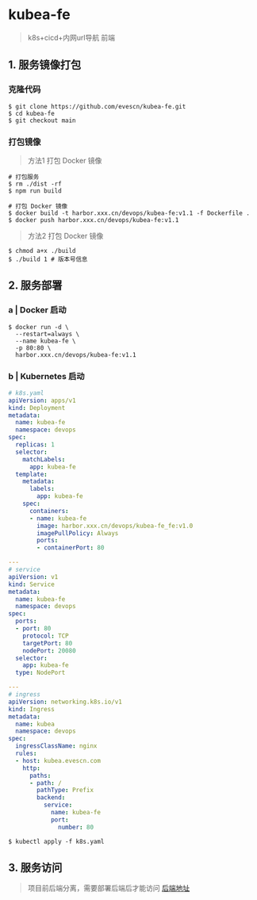 # kubea-fe

> k8s+cicd+内网url导航 前端

## 1. 服务镜像打包

### 克隆代码

```shell
$ git clone https://github.com/evescn/kubea-fe.git
$ cd kubea-fe
$ git checkout main
```

### 打包镜像

> 方法1 打包 Docker 镜像

```shell
# 打包服务
$ rm ./dist -rf
$ npm run build

# 打包 Docker 镜像
$ docker build -t harbor.xxx.cn/devops/kubea-fe:v1.1 -f Dockerfile .
$ docker push harbor.xxx.cn/devops/kubea-fe:v1.1
```

> 方法2 打包 Docker 镜像

```shell
$ chmod a+x ./build
$ ./build 1 # 版本号信息
```

## 2. 服务部署

### a | Docker 启动

```shell
$ docker run -d \
  --restart=always \
  --name kubea-fe \
  -p 80:80 \
  harbor.xxx.cn/devops/kubea-fe:v1.1
```

### b | Kubernetes 启动

```yaml
# k8s.yaml
apiVersion: apps/v1
kind: Deployment
metadata:
  name: kubea-fe
  namespace: devops
spec:
  replicas: 1
  selector:
    matchLabels:
      app: kubea-fe
  template:
    metadata:
      labels:
        app: kubea-fe
    spec:
      containers:
      - name: kubea-fe
        image: harbor.xxx.cn/devops/kubea-fe_fe:v1.0
        imagePullPolicy: Always
        ports:
        - containerPort: 80

---
# service
apiVersion: v1
kind: Service
metadata:
  name: kubea-fe
  namespace: devops
spec:
  ports:
  - port: 80
    protocol: TCP
    targetPort: 80
    nodePort: 20080
  selector:
    app: kubea-fe
  type: NodePort

---
# ingress
apiVersion: networking.k8s.io/v1
kind: Ingress
metadata:
  name: kubea
  namespace: devops
spec:
  ingressClassName: nginx
  rules:
  - host: kubea.evescn.com
    http:
      paths:
      - path: /
        pathType: Prefix
        backend:
          service:
            name: kubea-fe
            port:
              number: 80
```

```shell
$ kubectl apply -f k8s.yaml
```

## 3. 服务访问

> 项目前后端分离，需要部署后端后才能访问
> [后端地址](https://github.com/evescn/kubea)
